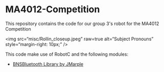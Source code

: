 # MA4012-Competition
This repository contains the code for our group 3's robot for the MA4012 Competition

<img
src=“misc/Rollin_closeup.jpeg”
raw=true
alt=“Subject Pronouns”
style=“margin-right: 10px;”
/>

This code make use of RobotC and the following modules:
- [BNSBluetooth Library by JMarple](https://github.com/JMarple/BNSBluetooth)
